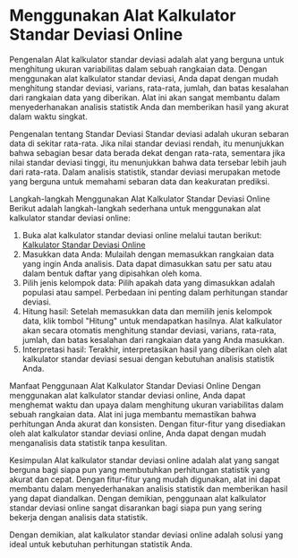 Menggunakan Alat Kalkulator Standar Deviasi Online
==================================================

Pengenalan Alat kalkulator standar deviasi adalah alat yang berguna untuk menghitung ukuran variabilitas dalam sebuah rangkaian data. Dengan menggunakan alat kalkulator standar deviasi, Anda dapat dengan mudah menghitung standar deviasi, varians, rata-rata, jumlah, dan batas kesalahan dari rangkaian data yang diberikan. Alat ini akan sangat membantu dalam menyederhanakan analisis statistik Anda dan memberikan hasil yang akurat dalam waktu singkat.

Pengenalan tentang Standar Deviasi Standar deviasi adalah ukuran sebaran data di sekitar rata-rata. Jika nilai standar deviasi rendah, itu menunjukkan bahwa sebagian besar data berada dekat dengan rata-rata, sementara jika nilai standar deviasi tinggi, itu menunjukkan bahwa data tersebar lebih jauh dari rata-rata. Dalam analisis statistik, standar deviasi merupakan metode yang berguna untuk memahami sebaran data dan keakuratan prediksi.

Langkah-langkah Menggunakan Alat Kalkulator Standar Deviasi Online Berikut adalah langkah-langkah sederhana untuk menggunakan alat kalkulator standar deviasi online:

1. Buka alat kalkulator standar deviasi online melalui tautan berikut: [Kalkulator Standar Deviasi Online](https://www.onlinecalculatorsfree.com/id/math/standard-deviation-calculator.html)
2. Masukkan data Anda: Mulailah dengan memasukkan rangkaian data yang ingin Anda analisis. Data dapat dimasukkan satu per satu atau dalam bentuk daftar yang dipisahkan oleh koma.
3. Pilih jenis kelompok data: Pilih apakah data yang dimasukkan adalah populasi atau sampel. Perbedaan ini penting dalam perhitungan standar deviasi.
4. Hitung hasil: Setelah memasukkan data dan memilih jenis kelompok data, klik tombol "Hitung" untuk mendapatkan hasilnya. Alat kalkulator akan secara otomatis menghitung standar deviasi, varians, rata-rata, jumlah, dan batas kesalahan dari rangkaian data yang Anda masukkan.
5. Interpretasi hasil: Terakhir, interpretasikan hasil yang diberikan oleh alat kalkulator standar deviasi sesuai dengan kebutuhan analisis statistik Anda.

Manfaat Penggunaan Alat Kalkulator Standar Deviasi Online Dengan menggunakan alat kalkulator standar deviasi online, Anda dapat menghemat waktu dan upaya dalam menghitung ukuran variabilitas dalam sebuah rangkaian data. Alat ini juga membantu memastikan bahwa perhitungan Anda akurat dan konsisten. Dengan fitur-fitur yang disediakan oleh alat kalkulator standar deviasi online, Anda dapat dengan mudah menganalisis data statistik tanpa kesulitan.

Kesimpulan Alat kalkulator standar deviasi online adalah alat yang sangat berguna bagi siapa pun yang membutuhkan perhitungan statistik yang akurat dan cepat. Dengan fitur-fitur yang mudah digunakan, alat ini dapat membantu dalam menyederhanakan analisis statistik dan memberikan hasil yang dapat diandalkan. Dengan demikian, penggunaan alat kalkulator standar deviasi online sangat disarankan bagi siapa pun yang sering bekerja dengan analisis data statistik.

Dengan demikian, alat kalkulator standar deviasi online adalah solusi yang ideal untuk kebutuhan perhitungan statistik Anda.